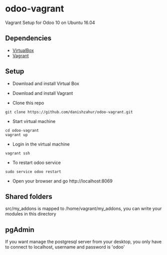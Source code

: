 # odoo-vagrant

Vagrant Setup for Odoo 10 on Ubuntu 16.04

## Dependencies

- [VirtualBox](https://www.virtualbox.org/wiki/Downloads)
- [Vagrant](https://www.vagrantup.com)

## Setup

- Download and install Virtual Box

- Download and install Vagrant

- Clone this repo

```
git clone https://github.com/danishzahur/odoo-vagrant.git
```

- Start virtual machine

```
cd odoo-vagrant
vagrant up
```

- Login in the virtual machine

```
vagrant ssh
```

- To restart odoo service

```
sudo service odoo restart
```

- Open your browser and go http://localhost:8069

## Shared folders

src/my_addons is mapped to /home/vagrant/my_addons, you can write your modules in this directory

## pgAdmin

If you want manage the postgresql server from your desktop, you only have to connect to localhost, username and password is 'odoo'
